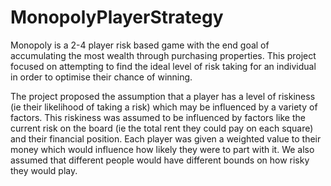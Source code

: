 # MonopolyPlayerStrategy
Monopoly is a 2-4 player risk based game with the end goal of accumulating the most wealth through purchasing properties. This project focused on attempting to find the ideal level of risk taking for an individual in order to optimise their chance of winning.

The project proposed the assumption that a player has a level of riskiness (ie their likelihood of taking a risk) which may be influenced by a variety of factors. This riskiness was assumed to be influenced by factors like the current risk on the board (ie the total rent they could pay on each square) and their financial position. Each player was given a weighted value to their money which would influence how likely they were to part with it. We also assumed that different people would have different bounds on how risky they would play. 
